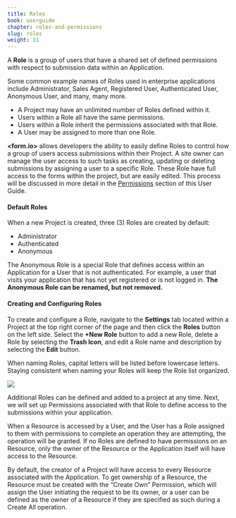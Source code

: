 ```yaml
---
title: Roles
book: userguide
chapter: roles-and-permissions
slug: roles
weight: 31
---
```

A **Role** is a group of users that have a shared set of defined permissions with respect to submission data within an Application.

Some common example names of Roles used in enterprise applications include Administrator, Sales Agent, Registered User, Authenticated User, Anonymous User, and many, many more.

 - A Project may have an unlimited number of Roles defined within it.
 - Users within a Role all have the same permissions.
 - Users within a Role inherit the permissions associated with that Role.
 - A User may be assigned to more than one Role.

**&lt;<span class="text-primary">form</span>.<span class="text-secondary">io</span>&gt;** allows developers the ability to easily define Roles to control how a group of users access submissions within their Project. A site owner can manage the user access to such tasks as creating, updating or deleting submissions by assigning a user to a specific Role. These Role have full access to the forms within the project, but are easily edited. This process will be discussed in more detail in the [Permissions](http://help.form.io/userguide/#permissions) section of this User Guide.

#### Default Roles

When a new Project is created, three (3) Roles are created by default:

 - Administrator
 - Authenticated
 - Anonymous

The Anonymous Role is a special Role that defines access within an Application for a User that is not authenticated. For example, a user that visits your application that has not yet registered or is not logged in. **The Anonymous Role can be renamed, but not removed.**

#### Creating and Configuring Roles

To create and configure a Role, navigate to the **Settings** tab located within a Project at the top right corner of the page and then click the **Roles** button on the left side. Select the **+New Role** button to add a new Role, delete a Role by selecting the **Trash Icon**, and edit a Role name and description by selecting the **Edit** button.

<p class="note">When naming Roles, capital letters will be listed before lowercase letters. Staying consistent when naming your Roles will keep the Role list organized.</p>

![](https://cloud.githubusercontent.com/assets/13321142/9473021/2e75b59c-4b1e-11e5-8d89-201e63c562a2.png)

Additional Roles can be defined and added to a project at any time. Next, we will set up Permissions associated with that Role to define access to the submissions within your application.

<div class="note" markdown="1">
When a Resource is accessed by a User, and the User has a Role assigned to them with permissions to complete an operation they are attempting, the operation will be granted. If no Roles are defined to have permissions on an Resource, only the owner of the Resource or the Application itself will have access to the Resource.

By default, the creator of a Project will have access to every Resource associated with the Application. To get ownership of a Resource, the Resource must be created with the “Create Own” Permission, which will assign the User initiating the request to be its owner, or a user can be defined as the owner of a Resource if they are specified as such during a Create All operation.
</div>

